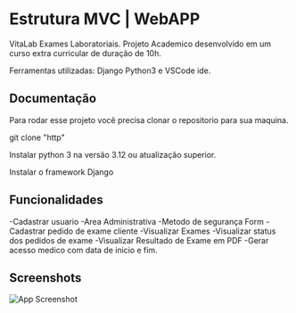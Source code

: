 
# Estrutura MVC | WebAPP

VitaLab Exames Laboratoriais.
Projeto Academico desenvolvido em um curso extra curricular de duração de 10h.

Ferramentas utilizadas: Django Python3 e VSCode ide.



## Documentação

Para rodar esse projeto você precisa clonar o repositorio para sua maquina.

git clone "http"

Instalar python 3 na versão 3.12 ou atualização superior.

Instalar o framework Django 



## Funcionalidades

-Cadastrar usuario
-Area Administrativa
-Metodo de segurança Form 
-Cadastrar pedido de exame cliente
-Visualizar Exames 
-Visualizar status dos pedidos de exame
-Visualizar Resultado de Exame em PDF 
-Gerar acesso medico com data de inicio e fim.




## Screenshots

![App Screenshot](https://lh3.googleusercontent.com/pw/ADCreHc3_GKQ8JvXpAHYEG1SkrEUhM80Oqy0_Gfc7ycJHc6jiMhXgWW4M-tXTaMm4Ne2lQtebRjj-rKKVn10cN-e2mJpZuymtkXAQ7km2ShHVLihOKS3NwFVtJXpcpUed09rVD7I6Omm7qMEnYc6gZ7VnKxLoZYSpBOM5LuLM9abPrrqxMczJWEXsU9pMtt44I2a47dGGeY29VzuefB2GFVffdpcSc_mdGIvAKsd-hbYXo7309ao6FkLP4yFvqBYoZB6CQpY7Xg-DDJazF5-xn262OplLwAC9AyMJhluZUYKqpqYgLWL9pD3JnQhqGZ9uJyvdkIVLkufMpz480JATCO7WP4AMFLVHwzRJWZbfDBV1Bky5N9MPVWM68uyccCJY00JgJ79R550i-AXAcrnH3IE5anqaoUbA36P-TE6HVwUl-79rD84MQes6gjGfRTIhb0J6Q2jPcatFD_6vxM8WHDI-Mgict0SkF3Zy_pOq_L5Mjd5V52h7TeyKy-26NMKcyiDsyASEurIRebuZgZr7uawZYD3qhYknuSfe9aQF8vIHl9IovFj5PKhdd0bjY6ItOrc36y69PiTCU9y5mmJIu8sI49s8eVxV10Kh2aUHpuNS4yIomPGKfeAzVqeGRO-DlunpJXa3QYuv6NWFW8chVyTyNJQIkCl3hHfsZb9jR7W0-87-3tj1GsQThHlSJsj3zbILE9nUmzoSl_0_60OFu2eWQguYMm0Xq0YDM1Gr2ddfBE3fYJd8eBBGY6xIQxwLq0OIYcYZ10SJ4I6zhERkCkdnJDVVtlvHoIuDeXZLJRDJ_t2_TxPkP-cP0mq3ijq6v9yu_a7Rk9qvpHdQzP5Sfvf304do9euYbMv4mPB05bPz3RLf5Y6Thsu8PA48woU6_LdlZ4i9_ON5LOPJNvwGoD1_tee71hcPNgfBnNXsAn4HRah7hRE4jqo6l7ruVwk1h4=w1355-h609-s-no?authuser=0)

